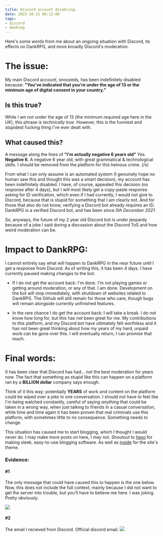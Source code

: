 ```yaml
---
title: Discord account disabling.
date: 2023-10-21 00:12:00
tags:
- discord 
- dankrpg
---
```


Here's some words from me about an ongoing situation with Discord, its effects on DankRPG, and more broadly Discord's moderation.

# The issue:
My main Discord account, snoozeds, has been indefinitely disabled because: 
**"You've indicated that you're under the age of 13 or the minimum age of digital consent in your country."**

## Is this true?
While I am not under the age of 13 (the minimum required age here in the UK), this phrase is *technically true*. However, this is the funniest and stupidest fucking thing I've ever dealt with.

## What caused this?
A message along the lines of **"I'm actually negative 6 years old"** Yes. **Negative 6**. A negative 6 year old, with great grammatical & technological skills. I should be removed from the platform for this heinous crime. (/s)

From what I can only assume is an automated system (I genuinely hope no human saw this and thought this was a smart decision), my account has been indefinitely disabled. I have, of course, appealed this decision (no response after 4 days), but I will most likely get a copy-paste response asking for ID verification, which even if I had currently, I would not give to Discord, because that is stupid for something that I am clearly not. And for those that also do not know, verifying a Discord bot already requires an ID. DankRPG is a verified Discord bot, and has been since *5th December 2021*.

So, anyways, the future of my 2 year old Discord bot is under jeopardy because of a joke I said during a discussion about the Discord ToS and how weird moderation can be.

# Impact to DankRPG:
I cannot entirely say what will happen to DankRPG in the near future until I get a response from Discord. As of writing this, it has been 4 days. I have currently paused making changes to the bot.

- If I do not get the account back:
I'm done. I'm not playing games or getting around moderation, or any of that. I am done. Development on the bot will stop immediately, with shutdown of websites related to DankRPG. The Github will still remain for those who care, though bugs will remain alongside currently unfinished features.

- In the rare chance I do get the account back:
I will take a break. I do not know how long for, but this has not been great for me. My contributions to this platform, and my Discord bot have ultimately felt worthless and it has not been great thinking about how my years of my hard, unpaid work can be gone over this. I will eventually return, I can promise that much.

# Final words:
It has been clear that Discord has had... not the best moderation for years now. The fact that something as stupid like this can happen on a platform ran by a **BILLION dollar** company says enough.

Think of it this way: potentially **YEARS** of work and content on the platform could be wiped over a joke in one conversation. I should not have to feel like I'm being watched constantly, careful of saying *anything* that could be taken in a wrong way, when just talking to friends in a casual conversation, while time and time again it has been proven that real criminals use this platform, with sometimes little to no consequence. Something needs to change.

This situation has caused me to start blogging, which I thought I would never do. I may make more posts on here, I may not.
Shoutout to [hexo](https://hexo.io/index.html) for making sleek, easy-to-use blogging software. As well as [inside](https://github.com/ikeq/hexo-theme-inside) for the site's theme.

### Evidence:

#### #1
The only message that could have caused this to happen is the one below. Now, this does not include the full context, mainly because I did not want to get the server into trouble, but you'll have to believe me here. I was joking. Pretty obviously.

![](/images/ev1.png)

#### #2
The email I recieved from Discord. Official discord email.
![](/images/ev2.png)

